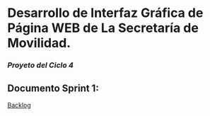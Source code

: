 # Desarrollo de Interfaz Gráfica de Página WEB de La Secretaría de Movilidad.
### _Proyeto del Ciclo 4_

## Documento Sprint 1: 
[Backlog](https://104.152.210.24/s/Q2bJLW7WtmTL2D9)

